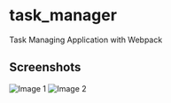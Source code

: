 # task_manager

Task Managing Application with Webpack

## Screenshots

![Image 1]("https://github.com/Clituschris/task-manager/blob/main/public/screenshots/image1.png")
![Image 2]("https://github.com/Clituschris/task-manager/blob/main/public/screenshots/image2.png")
